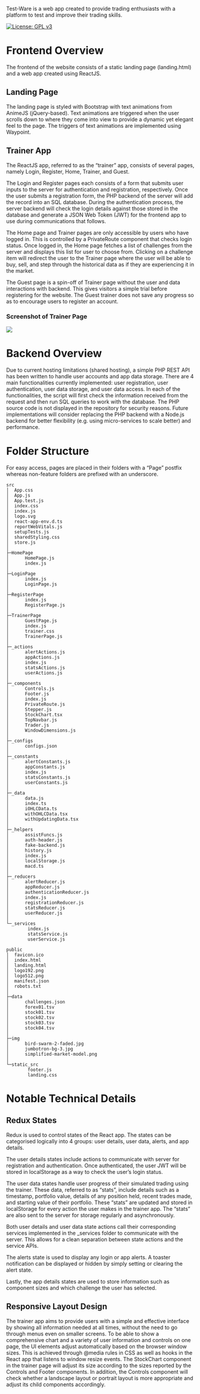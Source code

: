 Test-Ware is a web app created to provide trading enthusiasts with a platform to test and improve their trading skills.

[![License: GPL v3](https://img.shields.io/badge/License-GPL%20v3-blue.svg)](http://www.gnu.org/licenses/gpl-3.0)

# Frontend Overview
The frontend of the website consists of a static landing page (landing.html) and a web app created using ReactJS.

## Landing Page
The landing page is styled with Bootstrap with text animations from AnimeJS (jQuery-based). Text animations are triggered when the user scrolls down to where they come into view to provide a dynamic yet elegant feel to the page. The triggers of text animations are implemented using Waypoint.

## Trainer App
The ReactJS app, referred to as the “trainer” app, consists of several pages, namely Login, Register, Home, Trainer, and Guest. 

The Login and Register pages each consists of a form that submits user inputs to the server for authentication and registration, respectively. Once the user submits a registration form, the PHP backend of the server will add the record into an SQL database. During the authentication process, the server backend will check the login details against those stored in the database and generate a JSON Web Token (JWT) for the frontend app to use during communications that follows.

The Home page and Trainer pages are only accessible by users who have logged in. This is controlled by a PrivateRoute component that checks login status. Once logged in, the Home page fetches a list of challenges from the server and displays this list for user to choose from. Clicking on a challenge item will redirect the user to the Trainer page where the user will be able to buy, sell, and step through the historical data as if they are experiencing it in the market.

The Guest page is a spin-off of Trainer page without the user and data interactions with backend. This gives visitors a simple trial before registering for the website. The Guest trainer does not save any progress so as to encourage users to register an account.

### Screenshot of Trainer Page
![](public/img/sample.jpg)

# Backend Overview
Due to current hosting limitations (shared hosting), a simple PHP REST API has been written to handle user accounts and app data storage. There are 4 main functionalities currently implemented: user registration, user authentication, user data storage, and user data access. In each of the functionalities, the script will first check the information received from the request and then run SQL queries to work with the database. The PHP source code is not displayed in the repository for security reasons.
Future implementations will consider replacing the PHP backend with a Node.js backend for better flexibility (e.g. using micro-services to scale better) and performance.

# Folder Structure
For easy access, pages are placed in their folders with a “Page” postfix whereas non-feature folders are prefixed with an underscore.
```
src
│  App.css
│  App.js
│  App.test.js
│  index.css
│  index.js
│  logo.svg
│  react-app-env.d.ts
│  reportWebVitals.js
│  setupTests.js
│  sharedStyling.css
│  store.js
│
├─HomePage
│      HomePage.js
│      index.js
│
├─LoginPage
│      index.js
│      LoginPage.js
│
├─RegisterPage
│      index.js
│      RegisterPage.js
│
├─TrainerPage
│      GuestPage.js
│      index.js
│      trainer.css
│      TrainerPage.js
│
├─_actions
│      alertActions.js
│      appActions.js
│      index.js
│      statsActions.js
│      userActions.js
│
├─_components
│      Controls.js
│      Footer.js
│      index.js
│      PrivateRoute.js
│      Stepper.js
│      StockChart.tsx
│      TopNavbar.js
│      Trader.js
│      WindowDimensions.js
│
├─_configs
│      configs.json
│
├─_constants
│      alertConstants.js
│      appConstants.js
│      index.js
│      statsConstants.js
│      userConstants.js
│
├─_data
│      data.js
│      index.ts
│      iOHLCData.ts
│      withOHLCData.tsx
│      withUpdatingData.tsx
│
├─_helpers
│      assistFuncs.js
│      auth-header.js
│      fake-backend.js
│      history.js
│      index.js
│      localStorage.js
│      macd.ts
│
├─_reducers
│      alertReducer.js
│      appReducer.js
│      authenticationReducer.js
│      index.js
│      registrationReducer.js
│      statsReducer.js
│      userReducer.js
│
└─_services
        index.js
        statsService.js
        userService.js

public
│  favicon.ico
│  index.html
│  landing.html
│  logo192.png
│  logo512.png
│  manifest.json
│  robots.txt
│
├─data
│      challenges.json
│      forex01.tsv
│      stock01.tsv
│      stock02.tsv
│      stock03.tsv
│      stock04.tsv
│
├─img
│      bird-swarm-2-faded.jpg
│      jumbotron-bg-3.jpg
│      simplified-market-model.png
│
└─static_src
        footer.js
        landing.css
```

# Notable Technical Details
## Redux States
Redux is used to control states of the React app. The states can be categorised logically into 4 groups: user details, user data, alerts, and app details. 

The user details states include actions to communicate with server for registration and authentication. Once authenticated, the user JWT will be stored in localStorage as a way to check the user’s login status.

The user data states handle user progress of their simulated trading using the trainer. These data, referred to as “stats”, include details such as a timestamp, portfolio value, details of any position held, recent trades made, and starting value of their portfolio. These “stats” are updated and stored in localStorage for every action the user makes in the trainer app. The “stats” are also sent to the server for storage regularly and asynchronously.

Both user details and user data state actions call their corresponding services implemented in the _services folder to communicate with the server. This allows for a clean separation between state actions and the service APIs.

The alerts state is used to display any login or app alerts. A toaster notification can be displayed or hidden by simply setting or clearing the alert state.

Lastly, the app details states are used to store information such as component sizes and which challenge the user has selected.

## Responsive Layout Design
The trainer app aims to provide users with a simple and effective interface by showing all information needed at all times, without the need to go through menus even on smaller screens. To be able to show a comprehensive chart and a variety of user information and controls on one page, the UI elements adjust automatically based on the browser window sizes. This is achieved through @media rules in CSS as well as hooks in the React app that listens to window resize events. The StockChart component in the trainer page will adjust its size according to the sizes reported by the Controls and Footer components. In addition, the Controls component will check whether a landscape layout or portrait layout is more appropriate and adjust its child components accordingly.
